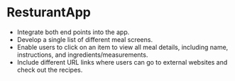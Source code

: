 # ResturantApp

 - Integrate both end points into the app.
 - Develop a single list of different meal screens.
 - Enable users to click on an item to view all meal details, including name, instructions, and ingredients/measurements.
 - Include different URL links where users can go to external websites and check out the recipes.
